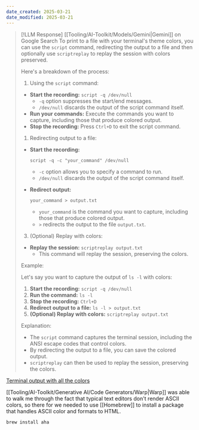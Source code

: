 ```yaml
---
date_created: 2025-03-21
date_modified: 2025-03-21
---
```


> [!LLM Response] [[Tooling/AI-Toolkit/Models/Gemini|Gemini]] on Google Search
> To print to a file with your terminal's theme colors, you can use the `script` command, redirecting the output to a file and then optionally use `scriptreplay` to replay the session with colors preserved. 
> 
> Here's a breakdown of the process:
> 
> 1. Using the `script` command:
> 
> - **Start the recording:** `script -q /dev/null`
>     - `-q` option suppresses the start/end messages.
>     - `/dev/null` discards the output of the script command itself.
> - **Run your commands:** Execute the commands you want to capture, including those that produce colored output.
> - **Stop the recording:** Press `Ctrl+D` to exit the script command. 
> 
> 1. Redirecting output to a file:
> 
> - **Start the recording:**
>     
>     `script -q -c "your_command" /dev/null`
>     
>     - `-c` option allows you to specify a command to run.
>     - `/dev/null` discards the output of the script command itself.
>     
> - **Redirect output:**
>     
>     `your_command > output.txt`
>     
>     - `your_command` is the command you want to capture, including those that produce colored output.
>     - `>` redirects the output to the file `output.txt`. 
>     
> 
> 3. (Optional) Replay with colors:
> 
> - **Replay the session:** `scriptreplay output.txt`
>     - This command will replay the session, preserving the colors. 
> 
> Example:
> 
> Let's say you want to capture the output of `ls -l` with colors: 
> 
> 1. **Start the recording:** `script -q /dev/null`
> 2. **Run the command:** `ls -l`
> 3. **Stop the recording:** `Ctrl+D`
> 4. **Redirect output to a file:** `ls -l > output.txt`
> 5. **(Optional) Replay with colors:** `scriptreplay output.txt`
> 
> Explanation:
> 
> - The `script` command captures the terminal session, including the ANSI escape codes that control colors.
> - By redirecting the output to a file, you can save the colored output.
> - `scriptreplay` can then be used to replay the session, preserving the colors.
>   

[Terminal output with all the colors](https://brettterpstra.com/2022/06/07/terminal-output-with-all-the-colors/)

[[Tooling/AI-Toolkit/Generative AI/Code Generators/Warp|Warp]] was able to walk me through the fact that typical text editors don't render ASCII colors, so there for we needed to use [[Homebrew]] to install a package that handles ASCII color and formats to HTML.  

```bash
brew install aha
```


